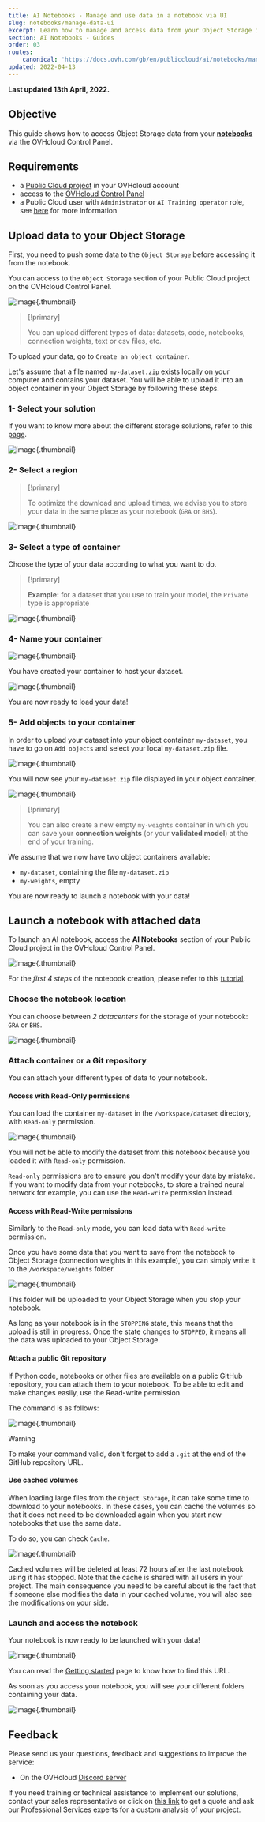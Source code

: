 ```yaml
---
title: AI Notebooks - Manage and use data in a notebook via UI
slug: notebooks/manage-data-ui
excerpt: Learn how to manage and access data from your Object Storage in your Notebook
section: AI Notebooks - Guides
order: 03
routes:
    canonical: 'https://docs.ovh.com/gb/en/publiccloud/ai/notebooks/manage-data-ui/'
updated: 2022-04-13
---
```


**Last updated 13th April, 2022.**

## Objective

This guide shows how to access Object Storage data from your [**notebooks**](https://docs.ovh.com/it/publiccloud/ai/notebooks/definition/) via the OVHcloud Control Panel.

## Requirements

- a [Public Cloud project](https://www.ovhcloud.com/it/public-cloud/) in your OVHcloud account
- access to the [OVHcloud Control Panel](https://www.ovh.com/auth/?action=gotomanager&from=https://www.ovh.it/&ovhSubsidiary=it)
- a Public Cloud user with `Administrator` or `AI Training operator` role, see [here](https://docs.ovh.com/it/publiccloud/ai/users/) for more information

## Upload data to your Object Storage

First, you need to push some data to the `Object Storage` before accessing it from the notebook.

You can access to the `Object Storage` section of your Public Cloud project on the OVHcloud Control Panel.

![image](images/ui-object-storage.png){.thumbnail}

> [!primary]
>
> You can upload different types of data: datasets, code, notebooks, connection weights, text or csv files, etc.
>

To upload your data, go to `Create an object container`.

Let's assume that a file named `my-dataset.zip` exists locally on your computer and contains your dataset. You will be able to upload it into an object container in your Object Storage by following these steps.

### 1- Select your solution

If you want to know more about the different storage solutions, refer to this [page](https://docs.ovh.com/it/storage/).

![image](images/ui-container-solution.png){.thumbnail}

### 2- Select a region

> [!primary]
>
> To optimize the download and upload times, we advise you to store your data in the same place as your notebook (`GRA` or `BHS`).
>

![image](images/ui-container-region.png){.thumbnail}

### 3- Select a type of container

Choose the type of your data according to what you want to do.

> [!primary]
>
> **Example:** for a dataset that you use to train your model, the `Private` type is appropriate
>

![image](images/ui-container-type.png){.thumbnail}

### 4- Name your container

![image](images/ui-container-name.png){.thumbnail}

You have created your container to host your dataset.

![image](images/ui-object-container-created.png){.thumbnail}

You are now ready to load your data!

### 5- Add objects to your container

In order to upload your dataset into your object container `my-dataset`, you have to go on `Add objects` and select your local `my-dataset.zip` file.

![image](images/ui-add-objects-to-container.png){.thumbnail}

You will now see your `my-dataset.zip` file displayed in your object container.

![image](images/ui-zip-file-uploaded.png){.thumbnail}

> [!primary]
>
> You can also create a new empty `my-weights` container in which you can save your **connection weights** (or your **validated model**) at the end of your training.
>

We assume that we now have two object containers available:

- `my-dataset`, containing the file `my-dataset.zip`
- `my-weights`, empty

You are now ready to launch a notebook with your data!

## Launch a notebook with attached data

To launch an AI notebook, access the **AI Notebooks** section of your Public Cloud project in the OVHcloud Control Panel.

![image](images/ui-ai-notebooks.png){.thumbnail}

For the *first 4 steps* of the notebook creation, please refer to this [tutorial](https://docs.ovh.com/it/publiccloud/ai/notebooks/definition/).

### Choose the notebook location

You can choose between *2 datacenters* for the storage of your notebook: `GRA` or `BHS`.

![image](images/ui-notebook-localisation.png){.thumbnail}

### Attach container or a Git repository

You can attach your different types of data to your notebook.

#### Access with Read-Only permissions

You can load the container `my-dataset` in the `/workspace/dataset` directory, with `Read-only` permission.

![image](images/ui-notebook-dataset-ro.png){.thumbnail}

You will not be able to modify the dataset from this notebook because you loaded it with `Read-only` permission.

`Read-only` permissions are to ensure you don't modify your data by mistake. If you want to modify data from your
notebooks, to store a trained neural network for example, you can use the `Read-write` permission instead.

#### Access with Read-Write permissions

Similarly to the `Read-only` mode, you can load data with `Read-write` permission.

Once you have some data that you want to save from the notebook to Object Storage (connection weights in this example), you can simply write it to the `/workspace/weights` folder.

![image](images/ui-notebook-weights-rw.png){.thumbnail}

This folder will be uploaded to your Object Storage when you stop your notebook.

As long as your notebook is in the `STOPPING` state, this means that the upload is still in progress. Once the state changes to `STOPPED`, it means all the data was uploaded to your Object Storage.

#### Attach a public Git repository

If Python code, notebooks or other files are available on a public GitHub repository, you can attach them to your notebook.
To be able to edit and make changes easily, use the Read-write permission.

The command is as follows:

![image](images/ui-notebook-git-repo-rw.png){.thumbnail}

> [!warning]
>
> To make your command valid, don't forget to add a `.git` at the end of the GitHub repository URL.
>

#### Use cached volumes

When loading large files from the `Object Storage`, it can take some time to download to your notebooks. In these cases, you can cache the volumes so that it does not need to be downloaded again when you start new notebooks that use the same data.

To do so, you can check `Cache`.

![image](images/ui-notebook-dataset-cache.png){.thumbnail}

Cached volumes will be deleted at least 72 hours after the last notebook using it has stopped.
Note that the cache is shared with all users in your project. The main consequence you need to be careful about
is the fact that if someone else modifies the data in your cached volume, you will also see the modifications on your side.

### Launch and access the notebook

Your notebook is now ready to be launched with your data!

![image](images/ui-notebook-attached-data.png){.thumbnail}

You can read the [Getting started](https://docs.ovh.com/it/publiccloud/ai/notebooks/definition/) page to know how to find this URL.

As soon as you access your notebook, you will see your different folders containing your data.

![image](images/ui-notebook-containers.png){.thumbnail}

## Feedback

Please send us your questions, feedback and suggestions to improve the service:

- On the OVHcloud [Discord server](https://discord.com/invite/vXVurFfwe9)

If you need training or technical assistance to implement our solutions, contact your sales representative or click on [this link](https://www.ovhcloud.com/it/professional-services/) to get a quote and ask our Professional Services experts for a custom analysis of your project.
